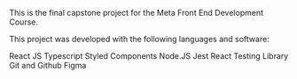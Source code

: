 This is the final capstone project for the Meta Front End Development Course. 


This project was developed with the following languages and software:

React JS
Typescript
Styled Components
Node.JS
Jest
React Testing Library
Git and Github
Figma
